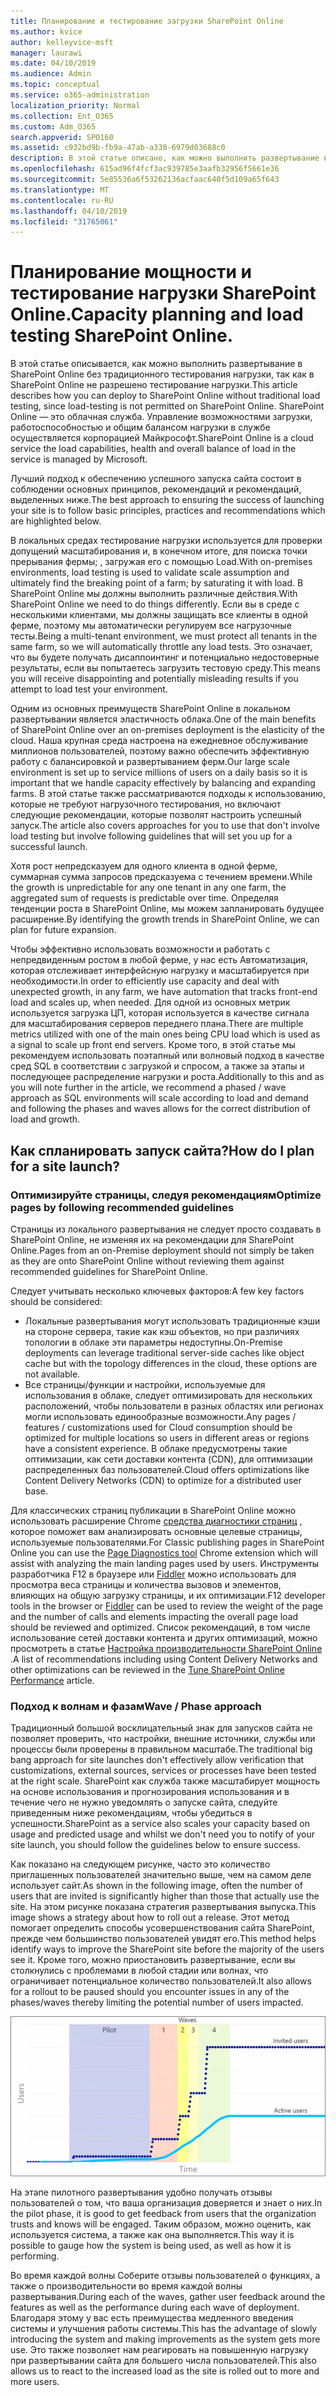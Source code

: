 ```yaml
---
title: Планирование и тестирование загрузки SharePoint Online
ms.author: kvice
author: kelleyvice-msft
manager: laurawi
ms.date: 04/10/2019
ms.audience: Admin
ms.topic: conceptual
ms.service: o365-administration
localization_priority: Normal
ms.collection: Ent_O365
ms.custom: Adm_O365
search.appverid: SPO160
ms.assetid: c932bd9b-fb9a-47ab-a330-6979d03688c0
description: В этой статье описано, как можно выполнить развертывание в SharePoint Online без проведения традиционных нагрузочного тестирования, так как оно не разрешено.
ms.openlocfilehash: 615ad96f4fcf3ac939785e3aafb32956f5661e36
ms.sourcegitcommit: 5e85536a6f53262136acfaac640f5d109a65f643
ms.translationtype: MT
ms.contentlocale: ru-RU
ms.lasthandoff: 04/10/2019
ms.locfileid: "31765061"
---
```

# <a name="capacity-planning-and-load-testing-sharepoint-online"></a><span data-ttu-id="15714-103">Планирование мощности и тестирование нагрузки SharePoint Online.</span><span class="sxs-lookup"><span data-stu-id="15714-103">Capacity planning and load testing SharePoint Online.</span></span>

<span data-ttu-id="15714-104">В этой статье описывается, как можно выполнить развертывание в SharePoint Online без традиционного тестирования нагрузки, так как в SharePoint Online не разрешено тестирование нагрузки.</span><span class="sxs-lookup"><span data-stu-id="15714-104">This article describes how you can deploy to SharePoint Online without traditional load testing, since load-testing is not permitted on SharePoint Online.</span></span> <span data-ttu-id="15714-105">SharePoint Online — это облачная служба. Управление возможностями загрузки, работоспособностью и общим балансом нагрузки в службе осуществляется корпорацией Майкрософт.</span><span class="sxs-lookup"><span data-stu-id="15714-105">SharePoint Online is a cloud service the load capabilities, health and overall balance of load in the service is managed by Microsoft.</span></span>
  
<span data-ttu-id="15714-106">Лучший подход к обеспечению успешного запуска сайта состоит в соблюдении основных принципов, рекомендаций и рекомендаций, выделенных ниже.</span><span class="sxs-lookup"><span data-stu-id="15714-106">The best approach to ensuring the success of launching your site is to follow basic principles, practices and recommendations which are highlighted below.</span></span>
  
<span data-ttu-id="15714-107">В локальных средах тестирование нагрузки используется для проверки допущений масштабирования и, в конечном итоге, для поиска точки прерывания фермы; , загружая его с помощью Load.</span><span class="sxs-lookup"><span data-stu-id="15714-107">With on-premises environments, load testing is used to validate scale assumption and ultimately find the breaking point of a farm; by saturating it with load.</span></span> <span data-ttu-id="15714-108">В SharePoint Online мы должны выполнить различные действия.</span><span class="sxs-lookup"><span data-stu-id="15714-108">With SharePoint Online we need to do things differently.</span></span> <span data-ttu-id="15714-109">Если вы в среде с несколькими клиентами, мы должны защищать все клиенты в одной ферме, поэтому мы автоматически регулируем все нагрузочные тесты.</span><span class="sxs-lookup"><span data-stu-id="15714-109">Being a multi-tenant environment, we must protect all tenants in the same farm, so we will automatically throttle any load tests.</span></span> <span data-ttu-id="15714-110">Это означает, что вы будете получать дисаппоинтинг и потенциально недостоверные результаты, если вы попытаетесь загрузить тестовую среду.</span><span class="sxs-lookup"><span data-stu-id="15714-110">This means you will receive disappointing and potentially misleading results if you attempt to load test your environment.</span></span>
  
<span data-ttu-id="15714-111">Одним из основных преимуществ SharePoint Online в локальном развертывании является эластичность облака.</span><span class="sxs-lookup"><span data-stu-id="15714-111">One of the main benefits of SharePoint Online over an on-premises deployment is the elasticity of the cloud.</span></span> <span data-ttu-id="15714-112">Наша крупная среда настроена на ежедневное обслуживание миллионов пользователей, поэтому важно обеспечить эффективную работу с балансировкой и развертыванием ферм.</span><span class="sxs-lookup"><span data-stu-id="15714-112">Our large scale environment is set up to service millions of users on a daily basis so it is important that we handle capacity effectively by balancing and expanding farms.</span></span> <span data-ttu-id="15714-113">В этой статье также рассматриваются подходы к использованию, которые не требуют нагрузочного тестирования, но включают следующие рекомендации, которые позволят настроить успешный запуск.</span><span class="sxs-lookup"><span data-stu-id="15714-113">The article also covers approaches for you to use that don't involve load testing but involve following guidelines that will set you up for a successful launch.</span></span> 
  
<span data-ttu-id="15714-114">Хотя рост непредсказуем для одного клиента в одной ферме, суммарная сумма запросов предсказуема с течением времени.</span><span class="sxs-lookup"><span data-stu-id="15714-114">While the growth is unpredictable for any one tenant in any one farm, the aggregated sum of requests is predictable over time.</span></span> <span data-ttu-id="15714-115">Определяя тенденции роста в SharePoint Online, мы можем запланировать будущее расширение.</span><span class="sxs-lookup"><span data-stu-id="15714-115">By identifying the growth trends in SharePoint Online, we can plan for future expansion.</span></span>
  
<span data-ttu-id="15714-116">Чтобы эффективно использовать возможности и работать с непредвиденным ростом в любой ферме, у нас есть Автоматизация, которая отслеживает интерфейсную нагрузку и масштабируется при необходимости.</span><span class="sxs-lookup"><span data-stu-id="15714-116">In order to efficiently use capacity and deal with unexpected growth, in any farm, we have automation that tracks front-end load and scales up, when needed.</span></span> <span data-ttu-id="15714-117">Для одной из основных метрик используется загрузка ЦП, которая используется в качестве сигнала для масштабирования серверов переднего плана.</span><span class="sxs-lookup"><span data-stu-id="15714-117">There are multiple metrics utilized with one of the main ones being CPU load which is used as a signal to scale up front end servers.</span></span> <span data-ttu-id="15714-118">Кроме того, в этой статье мы рекомендуем использовать поэтапный или волновый подход в качестве сред SQL в соответствии с загрузкой и спросом, а также за этапы и последующее распределение нагрузки и роста.</span><span class="sxs-lookup"><span data-stu-id="15714-118">Additionally to this and as you will note further in the article, we recommend a phased / wave approach as SQL environments will scale according to load and demand and following the phases and waves allows for the correct distribution of load and growth.</span></span> 
  
## <a name="how-do-i-plan-for-a-site-launch"></a><span data-ttu-id="15714-119">Как спланировать запуск сайта?</span><span class="sxs-lookup"><span data-stu-id="15714-119">How do I plan for a site launch?</span></span>

### <a name="optimize-pages-by-following-recommended-guidelines"></a><span data-ttu-id="15714-120">Оптимизируйте страницы, следуя рекомендациям</span><span class="sxs-lookup"><span data-stu-id="15714-120">Optimize pages by following recommended guidelines</span></span>
<span data-ttu-id="15714-121">Страницы из локального развертывания не следует просто создавать в SharePoint Online, не изменяя их на рекомендации для SharePoint Online.</span><span class="sxs-lookup"><span data-stu-id="15714-121">Pages from an on-Premise deployment should not simply be taken as they are onto SharePoint Online without reviewing them against recommended guidelines for SharePoint Online.</span></span>

<span data-ttu-id="15714-122">Следует учитывать несколько ключевых факторов:</span><span class="sxs-lookup"><span data-stu-id="15714-122">A few key factors should be considered:</span></span>
- <span data-ttu-id="15714-123">Локальные развертывания могут использовать традиционные кэши на стороне сервера, такие как кэш объектов, но при различиях топологии в облаке эти параметры недоступны.</span><span class="sxs-lookup"><span data-stu-id="15714-123">On-Premise deployments can leverage traditional server-side caches like object cache but with the topology differences in the cloud, these options are not available.</span></span>
- <span data-ttu-id="15714-124">Все страницы/функции и настройки, используемые для использования в облаке, следует оптимизировать для нескольких расположений, чтобы пользователи в разных областях или регионах могли использовать единообразные возможности.</span><span class="sxs-lookup"><span data-stu-id="15714-124">Any pages / features / customizations used for Cloud consumption should be optimized for multiple locations so users in different areas or regions have a consistent experience.</span></span> <span data-ttu-id="15714-125">В облаке предусмотрены такие оптимизации, как сети доставки контента (CDN), для оптимизации распределенных баз пользователей.</span><span class="sxs-lookup"><span data-stu-id="15714-125">Cloud offers optimizations like Content Delivery Networks (CDN) to optimize for a distributed user base.</span></span>

<span data-ttu-id="15714-126">Для классических страниц публикации в SharePoint Online можно использовать расширение Chrome [средства диагностики страниц](https://aka.ms/perftool) , которое поможет вам анализировать основные целевые страницы, используемые пользователями.</span><span class="sxs-lookup"><span data-stu-id="15714-126">For Classic publishing pages in SharePoint Online you can use the [Page Diagnostics tool](https://aka.ms/perftool) Chrome extension which will assist with analyzing the main landing pages used by users.</span></span>
<span data-ttu-id="15714-127">Инструменты разработчика F12 в браузере или [Fiddler](https://www.telerik.com/download/fiddler) можно использовать для просмотра веса страницы и количества вызовов и элементов, влияющих на общую загрузку страницы, и их оптимизации.</span><span class="sxs-lookup"><span data-stu-id="15714-127">F12 developer tools in the browser or [Fiddler](https://www.telerik.com/download/fiddler) can be used to review the weight of the page and the number of calls and elements impacting the overall page load should be reviewed and optimized.</span></span> <span data-ttu-id="15714-128">Список рекомендаций, в том числе использование сетей доставки контента и других оптимизаций, можно просмотреть в статье [Настройка производительности SharePoint Online](https://aka.ms/tuneSPO) .</span><span class="sxs-lookup"><span data-stu-id="15714-128">A list of recommendations including using Content Delivery Networks and other optimizations can be reviewed in the [Tune SharePoint Online Performance](https://aka.ms/tuneSPO) article.</span></span>

### <a name="wave--phase-approach"></a><span data-ttu-id="15714-129">Подход к волнам и фазам</span><span class="sxs-lookup"><span data-stu-id="15714-129">Wave / Phase approach</span></span>
<span data-ttu-id="15714-130">Традиционный большой восклицательный знак для запусков сайта не позволяет проверить, что настройки, внешние источники, службы или процессы были проверены в правильном масштабе.</span><span class="sxs-lookup"><span data-stu-id="15714-130">The traditional big bang approach for site launches don't effectively allow verification that customizations, external sources, services or processes have been tested at the right scale.</span></span> <span data-ttu-id="15714-131">SharePoint как служба также масштабирует мощность на основе использования и прогнозирования использования и в течение чего не нужно уведомлять о запуске сайта, следуйте приведенным ниже рекомендациям, чтобы убедиться в успешности.</span><span class="sxs-lookup"><span data-stu-id="15714-131">SharePoint as a service also scales your capacity based on usage and predicted usage and whilst we don't need you to notify of your site launch, you should follow the guidelines below to ensure success.</span></span>
  
<span data-ttu-id="15714-132">Как показано на следующем рисунке, часто это количество приглашенных пользователей значительно выше, чем на самом деле использует сайт.</span><span class="sxs-lookup"><span data-stu-id="15714-132">As shown in the following image, often the number of users that are invited is significantly higher than those that actually use the site.</span></span> <span data-ttu-id="15714-133">На этом рисунке показана стратегия развертывания выпуска.</span><span class="sxs-lookup"><span data-stu-id="15714-133">This image shows a strategy about how to roll out a release.</span></span> <span data-ttu-id="15714-134">Этот метод помогает определить способы усовершенствования сайта SharePoint, прежде чем большинство пользователей увидят его.</span><span class="sxs-lookup"><span data-stu-id="15714-134">This method helps identify ways to improve the SharePoint site before the majority of the users see it.</span></span> <span data-ttu-id="15714-135">Кроме того, можно приостановить развертывание, если вы столкнулись с проблемами в любой стадии или волнах, что ограничивает потенциальное количество пользователей.</span><span class="sxs-lookup"><span data-stu-id="15714-135">It also allows for a rollout to be paused should you encounter issues in any of the phases/waves thereby limiting the potential number of users impacted.</span></span>
  
![Диаграмма, показывающая приглашенных и активных пользователей](media/0bc14a20-9420-4986-b9b9-fbcd2c6e0fb9.png)
  
<span data-ttu-id="15714-137">На этапе пилотного развертывания удобно получать отзывы пользователей о том, что ваша организация доверяется и знает о них.</span><span class="sxs-lookup"><span data-stu-id="15714-137">In the pilot phase, it is good to get feedback from users that the organization trusts and knows will be engaged.</span></span> <span data-ttu-id="15714-138">Таким образом, можно оценить, как используется система, а также как она выполняется.</span><span class="sxs-lookup"><span data-stu-id="15714-138">This way it is possible to gauge how the system is being used, as well as how it is performing.</span></span>
  
<span data-ttu-id="15714-139">Во время каждой волны Соберите отзывы пользователей о функциях, а также о производительности во время каждой волны развертывания.</span><span class="sxs-lookup"><span data-stu-id="15714-139">During each of the waves, gather user feedback around the features as well as the performance during each wave of deployment.</span></span> <span data-ttu-id="15714-140">Благодаря этому у вас есть преимущества медленного введения системы и улучшения работы системы.</span><span class="sxs-lookup"><span data-stu-id="15714-140">This has the advantage of slowly introducing the system and making improvements as the system gets more use.</span></span> <span data-ttu-id="15714-141">Это также позволяет нам реагировать на повышенную нагрузку при развертывании сайта для большего числа пользователей.</span><span class="sxs-lookup"><span data-stu-id="15714-141">This also allows us to react to the increased load as the site is rolled out to more and more users.</span></span>
